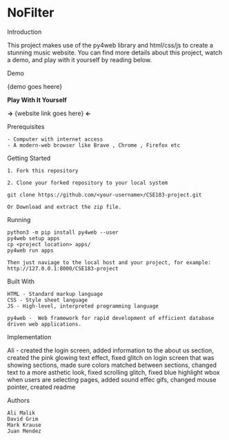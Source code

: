 # NoFilter

Introduction

   This project makes use of the py4web library and html/css/js to create a stunning music website. You can find more details about this project, watch a demo, and play with it yourself by reading below.

Demo

   {demo goes heere}
    
**Play With It Yourself**

  **->** {website link goes here} **<-**

Prerequisites

    - Computer with internet access
    - A modern-web browser like Brave , Chrome , Firefox etc
    
Getting Started

    1. Fork this repository 

    2. Clone your forked repository to your local system 

    git clone https://github.com/<your-username>/CSE183-project.git

    Or Download and extract the zip file.

Running

    python3 -m pip install py4web --user
    py4web setup apps
    cp <project location> apps/
    py4web run apps
    
    Then just naviage to the local host and your project, for example: http://127.0.0.1:8000/CSE183-project

Built With

    HTML - Standard markup language
    CSS - Style sheet language
    JS - High-level, interpreted programming language
    
    py4web -  Web framework for rapid development of efficient database driven web applications.
    
 Implementation
 
   Ali - created the login screen, added information to the about us section, created the pink glowing text effect, fixed glitch on login screen that was showing sections, made sure colors matched between sections, changed text to a more asthetic look, fixed scrolling glitch, fixed blue highlight wbox when users are selecting pages, added sound effec gifs, changed mouse pointer, created readme

Authors

    Ali Malik
    David Grim
    Mark Krause
    Juan Mendez

